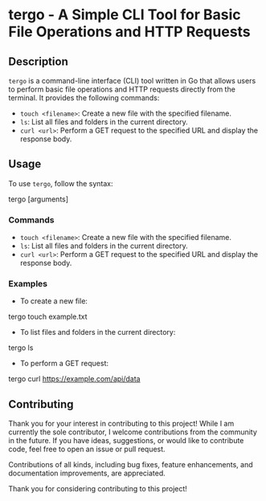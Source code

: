 # tergo - A Simple CLI Tool for Basic File Operations and HTTP Requests

## Description
`tergo` is a command-line interface (CLI) tool written in Go that allows users to perform basic file operations and HTTP requests directly from the terminal. It provides the following commands:

- `touch <filename>`: Create a new file with the specified filename.
- `ls`: List all files and folders in the current directory.
- `curl <url>`: Perform a GET request to the specified URL and display the response body.

## Usage
To use `tergo`, follow the syntax:

tergo <command> [arguments]


### Commands
- `touch <filename>`: Create a new file with the specified filename.
- `ls`: List all files and folders in the current directory.
- `curl <url>`: Perform a GET request to the specified URL and display the response body.

### Examples
- To create a new file:

tergo touch example.txt


- To list files and folders in the current directory:

tergo ls


- To perform a GET request:

tergo curl https://example.com/api/data

## Contributing

Thank you for your interest in contributing to this project! While I am currently the sole contributor, I welcome contributions from the community in the future. If you have ideas, suggestions, or would like to contribute code, feel free to open an issue or pull request.

Contributions of all kinds, including bug fixes, feature enhancements, and documentation improvements, are appreciated.

Thank you for considering contributing to this project!
